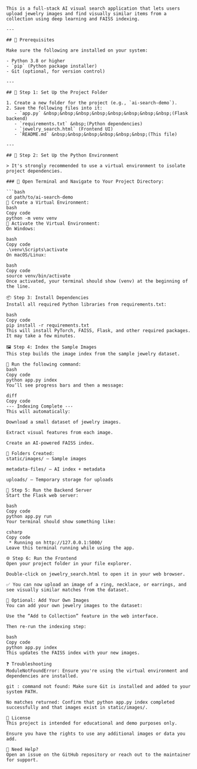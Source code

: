 ```# 💎 AI Visual Search Demo

This is a full-stack AI visual search application that lets users upload jewelry images and find visually similar items from a collection using deep learning and FAISS indexing.

---

## 🔧 Prerequisites

Make sure the following are installed on your system:

- Python 3.8 or higher  
- `pip` (Python package installer)  
- Git (optional, for version control)  

---

## 📁 Step 1: Set Up the Project Folder

1. Create a new folder for the project (e.g., `ai-search-demo`).  
2. Save the following files into it:  
   - `app.py` &nbsp;&nbsp;&nbsp;&nbsp;&nbsp;&nbsp;&nbsp;&nbsp;(Flask backend)  
   - `requirements.txt` &nbsp;(Python dependencies)  
   - `jewelry_search.html` (Frontend UI)  
   - `README.md` &nbsp;&nbsp;&nbsp;&nbsp;&nbsp;&nbsp;(This file)  

---

## 🐍 Step 2: Set Up the Python Environment

> It's strongly recommended to use a virtual environment to isolate project dependencies.

### 🔹 Open Terminal and Navigate to Your Project Directory:

```bash
cd path/to/ai-search-demo
🔹 Create a Virtual Environment:
bash
Copy code
python -m venv venv
🔹 Activate the Virtual Environment:
On Windows:

bash
Copy code
.\venv\Scripts\activate
On macOS/Linux:

bash
Copy code
source venv/bin/activate
Once activated, your terminal should show (venv) at the beginning of the line.

📦 Step 3: Install Dependencies
Install all required Python libraries from requirements.txt:

bash
Copy code
pip install -r requirements.txt
This will install PyTorch, FAISS, Flask, and other required packages. It may take a few minutes.

🖼️ Step 4: Index the Sample Images
This step builds the image index from the sample jewelry dataset.

🔹 Run the following command:
bash
Copy code
python app.py index
You’ll see progress bars and then a message:

diff
Copy code
--- Indexing Complete ---
This will automatically:

Download a small dataset of jewelry images.

Extract visual features from each image.

Create an AI-powered FAISS index.

📂 Folders Created:
static/images/ — Sample images

metadata-files/ — AI index + metadata

uploads/ — Temporary storage for uploads

🚀 Step 5: Run the Backend Server
Start the Flask web server:

bash
Copy code
python app.py run
Your terminal should show something like:

csharp
Copy code
 * Running on http://127.0.0.1:5000/
Leave this terminal running while using the app.

🌐 Step 6: Run the Frontend
Open your project folder in your file explorer.

Double-click on jewelry_search.html to open it in your web browser.

✅ You can now upload an image of a ring, necklace, or earrings, and see visually similar matches from the dataset.

📝 Optional: Add Your Own Images
You can add your own jewelry images to the dataset:

Use the “Add to Collection” feature in the web interface.

Then re-run the indexing step:

bash
Copy code
python app.py index
This updates the FAISS index with your new images.

❓ Troubleshooting
ModuleNotFoundError: Ensure you're using the virtual environment and dependencies are installed.

git : command not found: Make sure Git is installed and added to your system PATH.

No matches returned: Confirm that python app.py index completed successfully and that images exist in static/images/.

📄 License
This project is intended for educational and demo purposes only.

Ensure you have the rights to use any additional images or data you add.

🙋 Need Help?
Open an issue on the GitHub repository or reach out to the maintainer for support.

```
